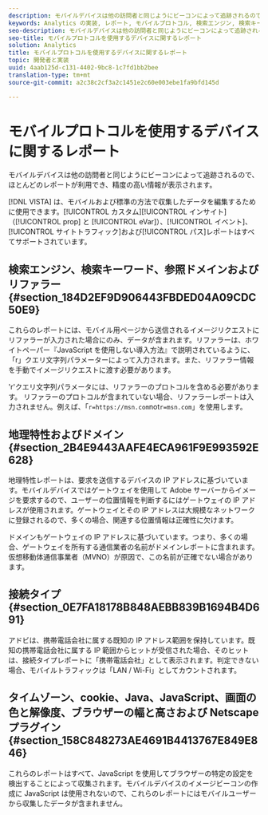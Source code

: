 ```yaml
---
description: モバイルデバイスは他の訪問者と同じようにビーコンによって追跡されるので、ほとんどのレポートが利用でき、精度の高い情報が表示されます。
keywords: Analytics の実装, レポート, モバイルプロトコル, 検索エンジン, 検索キーワード, 参照ドメイン, リファラー, 地理特性, ドメイン, 接続タイプ, タイムゾーン, cookie, java, javascript, 画面の色, 画面の解像度, ブラウザーの幅, 高さ, netscape プラグイン
seo-description: モバイルデバイスは他の訪問者と同じようにビーコンによって追跡されるので、ほとんどのレポートが利用でき、精度の高い情報が表示されます。
seo-title: モバイルプロトコルを使用するデバイスに関するレポート
solution: Analytics
title: モバイルプロトコルを使用するデバイスに関するレポート
topic: 開発者と実装
uuid: 4aab125d-c131-4402-9bc8-1c7fd1bb2bee
translation-type: tm+mt
source-git-commit: a2c38c2cf3a2c1451e2c60e003ebe1fa9bfd145d

---
```



# モバイルプロトコルを使用するデバイスに関するレポート

モバイルデバイスは他の訪問者と同じようにビーコンによって追跡されるので、ほとんどのレポートが利用でき、精度の高い情報が表示されます。

[!DNL VISTA] は、モバイルおよび標準の方法で収集したデータを編集するために使用できます。[!UICONTROL カスタム][!UICONTROL インサイト]（[!UICONTROL prop] と [!UICONTROL eVar]）、[!UICONTROL イベント]、[!UICONTROL サイトトラフィック]および[!UICONTROL パス]レポートはすべてサポートされています。

## 検索エンジン、検索キーワード、参照ドメインおよびリファラー {#section_184D2EF9D906443FBDED04A09CDC50E9}

これらのレポートには、モバイル用ページから送信されるイメージリクエストにリファラーが入力された場合にのみ、データが含まれます。リファラーは、ホワイトペーパー『JavaScript を使用しない導入方法』で説明されているように、「r」クエリ文字列パラメーターによって入力されます。また、リファラー情報を手動でイメージリクエストに渡す必要があります。

'r'クエリ文字列パラメータには、リファラーのプロトコルを含める必要があります。 リファラーのプロトコルが含まれていない場合、リファラーレポートは入力されません。例えば、「`r=https://msn.com`not`r=msn.com`」を使用します。

## 地理特性およびドメイン {#section_2B4E9443AAFE4ECA961F9E993592E628}

地理特性レポートは、要求を送信するデバイスの IP アドレスに基づいています。モバイルデバイスではゲートウェイを使用して Adobe サーバーからイメージを要求するので、ユーザーの位置情報を判断するにはゲートウェイの IP アドレスが使用されます。ゲートウェイとその IP アドレスは大規模なネットワークに登録されるので、多くの場合、関連する位置情報は正確性に欠けます。

ドメインもゲートウェイの IP アドレスに基づいています。つまり、多くの場合、ゲートウェイを所有する通信業者の名前がドメインレポートに含まれます。仮想移動体通信事業者（MVNO）が原因で、この名前が正確でない場合があります。

## 接続タイプ {#section_0E7FA18178B848AEBB839B1694B4D691}

アドビは、携帯電話会社に属する既知の IP アドレス範囲を保持しています。既知の携帯電話会社に属する IP 範囲からヒットが受信された場合、そのヒットは、接続タイプレポートに「携帯電話会社」として表示されます。判定できない場合、モバイルトラフィックは「LAN / Wi-Fi」としてカウントされます。

## タイムゾーン、cookie、Java、JavaScript、画面の色と解像度、ブラウザーの幅と高さおよび Netscape プラグイン {#section_158C848273AE4691B4413767E849E846}

これらのレポートはすべて、JavaScript を使用してブラウザーの特定の設定を検出することによって収集されます。モバイルデバイスのイメージビーコンの作成に JavaScript は使用されないので、これらのレポートにはモバイルユーザーから収集したデータが含まれません。
